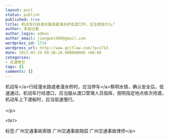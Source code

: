 ```yaml
---
layout: post
status: publish
published: true
title: 机动车行经漫水路或者漫水桥及渡口时，应注意些什么?
author: 本站记者
author_login: admin
author_email: jiangwei909@gmail.com
wordpress_id: 1714
wordpress_url: http://www.gzjtlaw.com/?p=1714
date: 2011-05-29 09:30:28.000000000 +08:00
categories:
- 交通常识
tags: []
comments: []
---
```

<p><a>机动车<&#47;a>行经漫水路或者漫水桥时。应当<a>停车<&#47;a>察明水情，确认安全后，低速通过。机动车行经渡口，应当服从渡口管理人员指挥，按照指定地点依次待渡。机动车上下渡船时，应当低速慢行。<br><br><&#47;p><br&#47;><p>标签:广州交通事故索赔 广州交通事故赔偿 广州交通事故律师<&#47;p>
